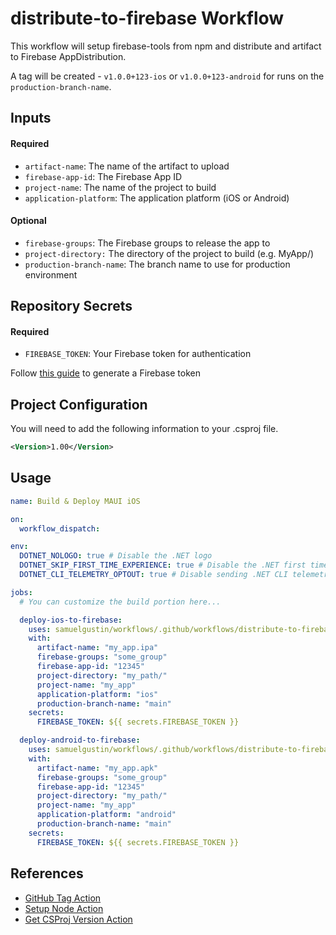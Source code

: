 # distribute-to-firebase Workflow

This workflow will setup firebase-tools from npm and distribute and artifact to Firebase AppDistribution.

A tag will be created - `v1.0.0+123-ios` or `v1.0.0+123-android` for runs on the `production-branch-name`.

## Inputs

#### Required

- `artifact-name`: The name of the artifact to upload
- `firebase-app-id`: The Firebase App ID
- `project-name`: The name of the project to build
- `application-platform`: The application platform (iOS or Android)

#### Optional

- `firebase-groups`: The Firebase groups to release the app to
- `project-directory:` The directory of the project to build (e.g. MyApp/)
- `production-branch-name`: The branch name to use for production environment

## Repository Secrets

#### Required

- `FIREBASE_TOKEN`: Your Firebase token for authentication

Follow [this guide](https://firebase.google.com/docs/cli#cli-ci-systems-firebase-token) to generate a Firebase token

## Project Configuration

You will need to add the following information to your .csproj file.

```xml
<Version>1.00</Version>
```

## Usage

```yaml
name: Build & Deploy MAUI iOS

on:
  workflow_dispatch:

env:
  DOTNET_NOLOGO: true # Disable the .NET logo
  DOTNET_SKIP_FIRST_TIME_EXPERIENCE: true # Disable the .NET first time experience
  DOTNET_CLI_TELEMETRY_OPTOUT: true # Disable sending .NET CLI telemetry

jobs:
  # You can customize the build portion here...

  deploy-ios-to-firebase:
    uses: samuelgustin/workflows/.github/workflows/distribute-to-firebase.yml@main
    with:
      artifact-name: "my_app.ipa"
      firebase-groups: "some_group"
      firebase-app-id: "12345"
      project-directory: "my_path/"
      project-name: "my_app"
      application-platform: "ios"
      production-branch-name: "main"
    secrets:
      FIREBASE_TOKEN: ${{ secrets.FIREBASE_TOKEN }}

  deploy-android-to-firebase:
    uses: samuelgustin/workflows/.github/workflows/distribute-to-firebase.yml@main
    with:
      artifact-name: "my_app.apk"
      firebase-groups: "some_group"
      firebase-app-id: "12345"
      project-directory: "my_path/"
      project-name: "my_app"
      application-platform: "android"
      production-branch-name: "main"
    secrets:
      FIREBASE_TOKEN: ${{ secrets.FIREBASE_TOKEN }}
```

## References

- [GitHub Tag Action](https://github.com/marketplace/actions/github-actions-create-tag)
- [Setup Node Action](https://github.com/actions/setup-node/releases/tag/v4.3.0)
- [Get CSProj Version Action](https://github.com/marketplace/actions/get-csproj-version)
